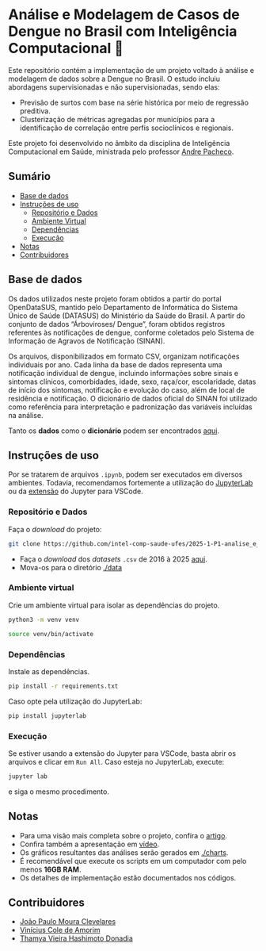 # Análise e Modelagem de Casos de Dengue no Brasil com Inteligência Computacional 🦟

Este repositório contém a implementação de um projeto voltado à análise e modelagem de dados sobre a Dengue no Brasil. O estudo incluiu abordagens supervisionadas e não supervisionadas, sendo elas:
 - Previsão de surtos com base na série histórica por meio de regressão preditiva.
 - Clusterização de métricas agregadas por municípios para a identificação de correlação entre perfis socioclínicos e regionais.

Este projeto foi desenvolvido no âmbito da disciplina de Inteligência Computacional em Saúde, ministrada pelo professor [Andre Pacheco](https://github.com/paaatcha). 

## Sumário
 - [Base de dados](#base-de-dados)
 - [Instruções de uso](#instruções-de-uso)
   - [Repositório e Dados](#repositório-e-dados)
   - [Ambiente Virtual](#ambiente-virtual)
   - [Dependências](#dependências)
   - [Execução](#execução)
 - [Notas](#notas)
 - [Contribuidores](#contribuidores)

## Base de dados
Os dados utilizados neste projeto foram obtidos a partir do portal OpenDataSUS, mantido pelo Departamento de Informática do Sistema Único de Saúde (DATASUS) do Ministério da Saúde do Brasil. A partir do conjunto de dados “Árboviroses/ Dengue”, foram obtidos registros referentes às notificações de dengue, conforme coletados pelo Sistema de Informação de Agravos de Notificação (SINAN).

Os arquivos, disponibilizados em formato CSV, organizam notificações individuais por ano. Cada linha da base de dados representa uma notificação individual de dengue, incluindo informações sobre sinais e sintomas clínicos, comorbidades, idade, sexo, raça/cor, escolaridade, datas de início dos sintomas, notificação e evolução do caso, além de local de residência e notificação. O dicionário de dados oficial do SINAN foi utilizado como referência para interpretação e padronização das variáveis incluídas na análise.

Tanto os **dados** como o **dicionário** podem ser encontrados [aqui](https://opendatasus.saude.gov.br/dataset/arboviroses-dengue).

## Instruções de uso
Por se tratarem de arquivos `.ipynb`, podem ser executados em diversos ambientes. Todavia, recomendamos fortemente a utilização do [JupyterLab](https://jupyter.org/install) ou da [extensão](https://marketplace.visualstudio.com/items?itemName=ms-toolsai.jupyter) do Jupyter para VSCode.

### Repositório e Dados
Faça o *download* do projeto:
```bash
git clone https://github.com/intel-comp-saude-ufes/2025-1-P1-analise_e_modelagem_de_casos_de_dengue_no_brasil.git && cd 2025-1-P1-analise_e_modelagem_de_casos_de_dengue_no_brasil
```
 - Faça o *download* dos *datasets* `.csv` de 2016 à 2025 [aqui](https://opendatasus.saude.gov.br/dataset/arboviroses-dengue).
 - Mova-os para o diretório [./data](./data/)

### Ambiente virtual
Crie um ambiente virtual para isolar as dependências do projeto.
```bash
python3 -m venv venv
```
```bash
source venv/bin/activate
```

### Dependências
Instale as dependências.
```bash
pip install -r requirements.txt
```
Caso opte pela utilização do JupyterLab:
```bash
pip install jupyterlab
```

### Execução
Se estiver usando a extensão do Jupyter para VSCode, basta abrir os arquivos e clicar em `Run All`. Caso esteja no JupyterLab, execute:
```bash
jupyter lab
```
e siga o mesmo procedimento.

## Notas
 - Para uma visão mais completa sobre o projeto, confira o [artigo]().
 - Confira também a apresentação em [vídeo]().
 - Os gráficos resultantes das análises serão gerados em [./charts](./charts/).
 - É recomendável que execute os scripts em um computador com pelo menos **16GB RAM**.
 - Os detalhes de implementação estão documentados nos códigos.

## Contribuidores
 - [João Paulo Moura Clevelares](https://github.com/vortex2jm)
 - [Vinícius Cole de Amorim](https://github.com/viniciuscole)
 - [Thamya Vieira Hashimoto Donadia](https://github.com/thamyadonadia?tab=repositories)
